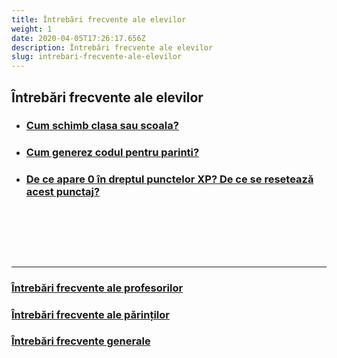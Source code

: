 ```yaml
---
title: Întrebări frecvente ale elevilor
weight: 1
date: 2020-04-05T17:26:17.656Z
description: Întrebări frecvente ale elevilor
slug: intrebari-frecvente-ale-elevilor
---
```


## Întrebări frecvente ale elevilor

- ### [Cum schimb clasa sau scoala?](/intrebari-frecvente-ale-elevilor/cum-schimb-clasa-sau-scoala/)
- ### [Cum generez codul pentru parinti?](/intrebari-frecvente-ale-elevilor/cum-generez-codul-pentru-parinti/)
- ### [De ce apare 0 în dreptul punctelor XP? De ce se resetează acest punctaj?](/intrebari-frecvente-ale-elevilor/de-ce-apare-zero-in-dreptul-punctelor-xp/)

&nbsp;

&nbsp;

&nbsp;

---

### [Întrebări frecvente ale profesorilor](/intrebari-frecvente-ale-profesorilor/)

### [Întrebări frecvente ale părinților](/intrebari-frecvente-ale-parintilor/)

### [Întrebări frecvente generale](/intrebari-frecvente-generale/)
